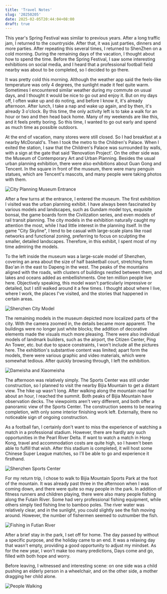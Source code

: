 ```yaml
---
title: 'Travel Notes'
slug: '20250205'
date: 2025-02-05T20:44:04+08:00
draft: true
---
```


This year's Spring Festival was similar to previous years. After a long traffic jam, I returned to the countryside. After that, it was just parties, dinners and more parties. After repeating this several times, I returned to ShenZhen on a cold morning. During the remaining days of the vacation, I thought about how to spend the time. Before the Spring Festival, I saw some interesting exhibitions on social media, and I heard that a professional football field nearby was about to be completed, so I decided to go there.

It was pretty cold this morning. Although the weather app said the feels-like temperature was only 4 degrees, the sunlight made it feel quite warm. Sometimes I encountered similar weather during my commute on usual days, and I thought it would be nice to go out and enjoy it. But on my days off, I often wake up and do noting, and before I know it, it's already afternoon. After lunch, I take a nap and wake up again, and by then, it's already 3 o'clock. By this time, the only activity left is to take a walk for an hour or two and then head back home. Many of my weekends are like this, and it feels pretty boring. So this time, I wanted to go out early and spend as much time as possible outdoors.

At the end of vacation, many stores were still closed. So I had breakfast at a nearby McDonald's. Then I took the metro to the Children's Palace. When I exited the station, I saw that the Children's Palace was surrounded by walls, with a sign at the gate that said 'Renovation Project'. On the other side was the Museum of Contemporary Art and Urban Planning. Besides the usual urban planning exhibition, there were also exhibitions about Guan Gong and Tencent. In the square in front of the museum, there were many penguin statues, which are Tencent's mascots, and many people were taking photos with them.

![City Planning Museum Entrance](https://i.meee.com.tw/JC3qz6u.jpeg)

After a few turns at the entrance, I entered the museum. The first exhibition I visited was the urban planning exhibit. I have always been fascinated by various models and landscapes, such as Gundam model toys, exquisite bonsai, the game boards form the Civilization series, and even models of rail transit planning. The city models in the exhibition naturally caught my attention the most, while I had little interest in the planning itself. In the game "City Skyline", I tend to be casual with large-scale plans like road networks and functional zoning, preferring to focus on sculpting the smaller, detailed landscapes. Therefore, in this exhibit, I spent most of my time admiring the models.

To the left inside the museum was a large-scale model of Shenzhen, covering an area about the size of half basketball court, stretching form Bao'an in the east to Dapeng in the west. The peaks of the mountains aligned with the roads, with clusters of buildings nestled between them, and lakes and oceans added as embellishments. One ten million people live here. Objectively speaking, this model wasn't particularly impressive or detailed, but I still walked around it a few times. I thought about where I live, where I work, the places I've visited, and the stories that happened in certain areas.

![Shenzhen City Model](https://i.meee.com.tw/VrjAJ2p.jpeg)

The remaining models in the museum depicted more localized parts of the city. With the camera zoomed in, the details became more apparent. The buildings were no longer just white blocks; the addition of decorative elements made the visuals much more pleasing. There were also individual models of landmark builders, such as the airport, the Citizen Center, Ping An Tower, etc. but due to space constraints, I won't include all the pictures here. The exhibition's substantive content was limited; apart form the models, there were various graphic and video materials, which were somewhat tedious. After quickly browsing through, I left the exhibition.

![Dameisha and Xiaomeisha](https://i.meee.com.tw/szkq23e.jpeg)

The afternoon was relatively simply. The Sports Center was still under construction, so I planned to visit the nearby Bijia Mountain to get a distant view. The hike up wasn't long. After walking along the mountain road for about an hour, I reached the summit. Both peaks of Bijia Mountain have observation decks. The viewpoints aren't very different, and both offer a panoramic view of the Sports Center. The construction seems to be nearing completion, with only some interior finishing work left. Externally, there no noticeable sign of ongoing construction.

As a football fan, I certainly don't want to miss the experience of watching a match in a professional stadium. However, there are hardly any such opportunities in the Pearl River Delta. If want to watch a match in Hong Kong, travel and accommodation costs are quite high, so I haven't been able to fulfill that wish. After this stadium is completed, it will host some Chinese Super League matches, so I'll be able to go and experience it firsthand.

![Shenzhen Sports Center](https://i.meee.com.tw/I0dHAh3.jpeg)

For my return trip, I chose to walk to Bijia Mountain Sports Park at the foot of the mountain. It was already past three in the afternoon when I was coming down, and there were quite so may people in the park. In addition of fitness runners and children playing, there were also many people fishing along the Futain River. Some had very professional fishing equipment, while others simply tied fishing line to bamboo poles. The river water was relatively clear, and in the sunlight, you could slightly see the fish moving around. However, the number of fishermen seemed to outnumber the fish.

![Fishing in Futian River](https://i.meee.com.tw/348nv3Y.jpeg)

After a brief stay in the park, I set off for home. The day passed by without a specific purpose, and the holiday came to an end. It was a relaxing day that wasn't empty, providing a good opportunity to adjust my mindset. As for the new year, I won't make too many predictions, Days come and go, filled with both hope and worry.

Before leaving, I witnessed and interesting scene: on one side was a child pushing an elderly person in a wheelchair, and on the other side, a mother dragging her child alone.

![People Walking](https://i.meee.com.tw/jedLETQ.jpeg)
